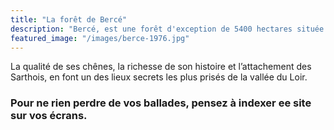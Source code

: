 ```yaml
---
title: "La forêt de Bercé"
description: "Bercé, est une forêt d'exception de 5400 hectares située à 30 km au sud du Mans. Feuillus et résineux cohabitent sur le haut de plateau Calaisien"
featured_image: "/images/berce-1976.jpg"
---
```


La qualité de ses chênes, la richesse de son histoire et l’attachement des Sarthois, 
en font un des lieux secrets les plus prisés de la vallée du Loir.

### Pour ne rien perdre de vos ballades, pensez à indexer ee site sur vos écrans.
